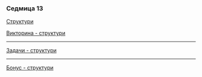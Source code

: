 ### Седмица 13

[Структури](https://drive.google.com/file/d/1DlKFWLFt5QEAtjWNlQm0bKDGirbsDHHb/view?usp=sharing)

[Викторина - структури](https://forms.gle/dZofZh5spiofwmGh8)

---

[Задачи - структури](https://github.com/SinestroWhite/Introduction-To-Programming/blob/master/Tasks/Structs%20And%20Classes.md)

---

[Бонус - структури](https://docs.google.com/document/d/1Lf-QFbrbl8C0J9FRAe2MI6BLKaCygI3XQNmToTVOITs/edit?usp=sharing)
